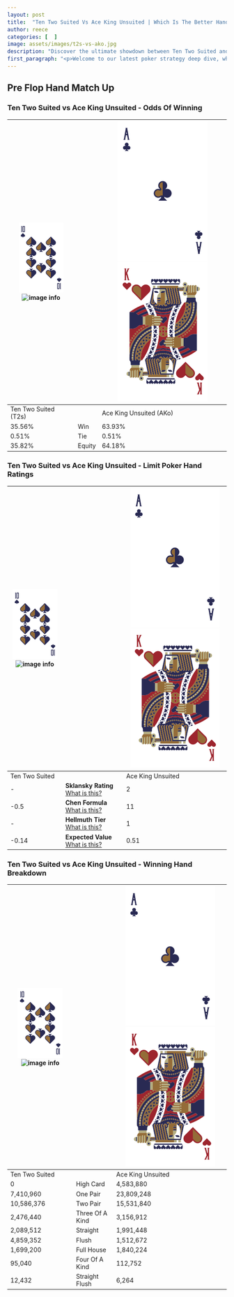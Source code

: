 ```yaml
---
layout: post
title:  "Ten Two Suited Vs Ace King Unsuited | Which Is The Better Hand In Poker? A Complete Guide"
author: reece
categories: [  ]
image: assets/images/t2s-vs-ako.jpg
description: "Discover the ultimate showdown between Ten Two Suited and Ace King Unsuited in poker! Uncover the odds, strategies, and scenarios where one hand triumphs over the other. Get ready to up your poker game with this thrilling analysis."
first_paragraph: "<p>Welcome to our latest poker strategy deep dive, where we're pitting two distinct hands against each other in a high-stakes showdown: Ten Two Suited vs Ace King Unsuited.</p><p>In the dynamic world of poker, every decision counts, and knowing which hand holds the upper hand is key to your success at the table.</p><p>In this article, we'll dissect these two hands, explore the scenarios where one dominates the other, and equip you with the knowledge to make strategic choices that can tip the odds in your favor.</p><p>Get ready to unravel the intriguing dynamics of these poker hands and elevate your game to new heights.</p>"
---
```




[comment]: # (sp0)

## Pre Flop Hand Match Up

<div class="table hand-ratings" markdown="1"> 



### Ten Two Suited vs Ace King Unsuited - Odds Of Winning


    
| ![image info](assets/images/hand1/T.png) ![image info](assets/images/hand1/2s.png) |  | ![image info](assets/images/hand2/A.png) ![image info](assets/images/hand2/Ko.png) |
| -------- | -------- | -------- |
| Ten Two Suited (T2s) |  | Ace King Unsuited (AKo) |
| 35.56% | Win | 63.93% |
| 0.51% | Tie | 0.51% |
| 35.82% | Equity | 64.18% |




[comment]: # (sp1)



### Ten Two Suited vs Ace King Unsuited - Limit Poker Hand Ratings


    
| ![image info](assets/images/hand1/T.png) ![image info](assets/images/hand1/2s.png) |  | ![image info](assets/images/hand2/A.png) ![image info](assets/images/hand2/Ko.png) |
| -------- | -------- | -------- |
| Ten Two Suited |  | Ace King Unsuited |
| - | **Sklansky Rating** [What is this?](/sklansky-rating-explained) | 2 |
| -0.5 | **Chen Formula** [What is this?](/chen-formula-explained) | 11 |
| - | **Hellmuth Tier** [What is this?](/Hellmuth-tier-explained) | 1 |
| -0.14 | **Expected Value** [What is this?](/expected-value-explained) | 0.51 |




[comment]: # (sp2)



### Ten Two Suited vs Ace King Unsuited - Winning Hand Breakdown


    
| ![image info](assets/images/hand1/T.png) ![image info](assets/images/hand1/2s.png) |  | ![image info](assets/images/hand2/A.png) ![image info](assets/images/hand2/Ko.png) |
| -------- | -------- | -------- |
| Ten Two Suited |  | Ace King Unsuited |
| 0 | High Card | 4,583,880 |
| 7,410,960 | One Pair | 23,809,248 |
| 10,586,376 | Two Pair | 15,531,840 |
| 2,476,440 | Three Of A Kind | 3,156,912 |
| 2,089,512 | Straight | 1,991,448 |
| 4,859,352 | Flush | 1,512,672 |
| 1,699,200 | Full House | 1,840,224 |
| 95,040 | Four Of A Kind | 112,752 |
| 12,432 | Straight Flush | 6,264 |




[comment]: # (sp3)



</div>

[comment]: # (sp4)



[comment]: # (sp5)

